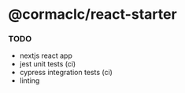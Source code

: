 # @cormaclc/react-starter

### TODO

* nextjs react app
* jest unit tests (ci)
* cypress integration tests (ci)
* linting
